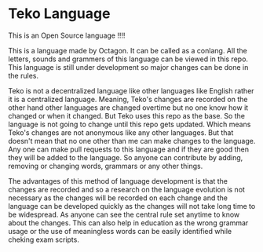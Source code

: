 # Teko Language
This is an Open Source language !!!!

This is a language made by Octagon. It can be called as a conlang. All the letters, sounds and grammers of this language can be viewed in this repo. This language is still under development so major changes can be done in the rules.

Teko is not a decentralized language like other languages like English rather it is a centralized language. Meaning, Teko's changes are recorded on the other hand other languages are changed overtime but no one know how it changed or when it changed.
But Teko uses this repo as the base. So the language is not going to change until this repo gets updated. Which means Teko's changes are not anonymous like any other languages. But that doesn't mean that no one other than me can make changes to the language.
Any one can make pull requests to this language and if they are good then they will be added to the language. So anyone can contribute by adding, removing or changing words, grammars or any other things.

The advantages of this method of language development is that the changes are recorded and so a research on the language evolution is not necessary as the changes will be recorded on each change and the language can be developed quickly as the changes will not
take long time to be widespread. As anyone can see the central rule set anytime to know about the changes. This can also help in education as the wrong grammar usage or the use of meaningless words can be easily identified while cheking exam scripts.